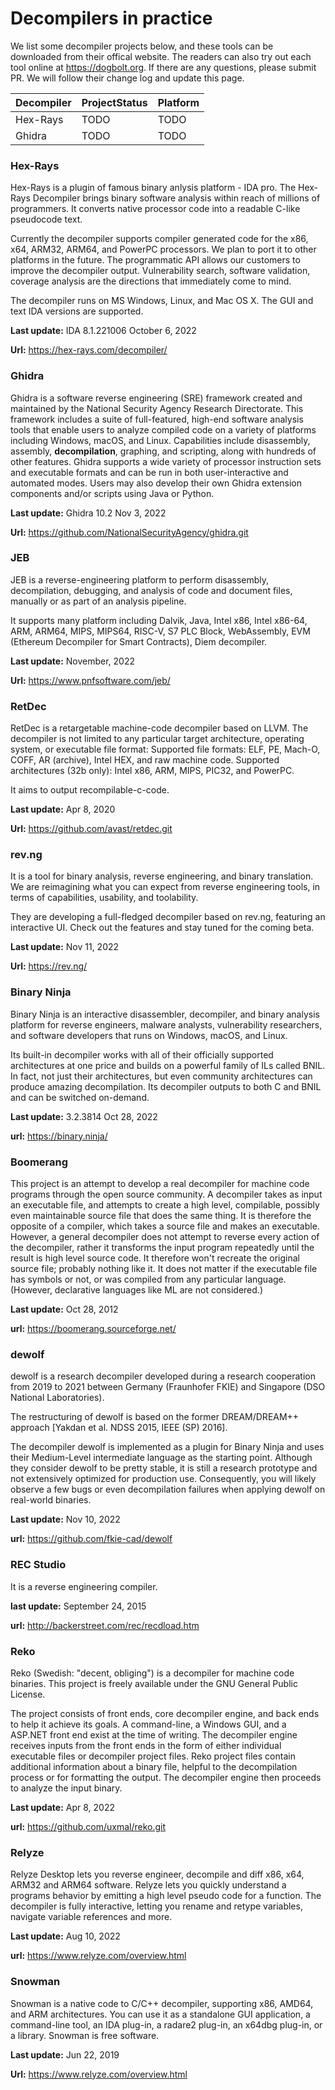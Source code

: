 # Decompilers in practice

We list some decompiler projects below, and these tools can be downloaded from their offical website. The readers can also try out each tool online
at https://dogbolt.org. If there are any questions, please submit PR. We will follow their change log and update this page.

|Decompiler|ProjectStatus|Platform|
|---|---|---|
|Hex-Rays|TODO|TODO|
|Ghidra|TODO|TODO|


### Hex-Rays
Hex-Rays is a plugin of famous binary anlysis platform - IDA pro. 
The Hex-Rays Decompiler brings binary software analysis within reach of millions of programmers. 
It converts native processor code into a readable C-like pseudocode text.

Currently the decompiler supports compiler generated code for the x86, x64, ARM32, ARM64, and PowerPC processors. 
We plan to port it to other platforms in the future. 
The programmatic API allows our customers to improve the decompiler output. 
Vulnerability search, software validation, coverage analysis are the directions that immediately come to mind.

The decompiler runs on MS Windows, Linux, and Mac OS X. The GUI and text IDA versions are supported.

**Last update:** IDA 8.1.221006 October 6, 2022

**Url:** https://hex-rays.com/decompiler/

### Ghidra
Ghidra is a software reverse engineering (SRE) framework created and maintained by the National Security Agency Research Directorate. 
This framework includes a suite of full-featured, 
high-end software analysis tools that enable users to analyze compiled code on a variety of platforms including Windows, macOS, and Linux. 
Capabilities include disassembly, assembly, **decompilation**, graphing, and scripting, along with hundreds of other features. 
Ghidra supports a wide variety of processor instruction sets and executable formats and can be run in both user-interactive and automated modes. 
Users may also develop their own Ghidra extension components and/or scripts using Java or Python.

**Last update:** Ghidra 10.2 Nov 3, 2022

**Url:** https://github.com/NationalSecurityAgency/ghidra.git

### JEB
JEB is a reverse-engineering platform to perform disassembly, decompilation, debugging, and analysis of code and document files, 
manually or as part of an analysis pipeline. 

It supports many platform including Dalvik, Java, Intel x86, Intel x86-64, ARM, ARM64, MIPS, MIPS64, RISC-V, S7 PLC Block, WebAssembly, 
EVM (Ethereum Decompiler for Smart Contracts), Diem decompiler.

**Last update:** November, 2022

**Url:** https://www.pnfsoftware.com/jeb/

### RetDec
RetDec is a retargetable machine-code decompiler based on LLVM. 
The decompiler is not limited to any particular target architecture, operating system, or executable file format: 
Supported file formats: ELF, PE, Mach-O, COFF, AR (archive), Intel HEX, and raw machine code. 
Supported architectures (32b only): Intel x86, ARM, MIPS, PIC32, and PowerPC.

It aims to output recompilable-c-code.

**Last update:** Apr 8, 2020

**Url:** https://github.com/avast/retdec.git

### rev.ng
It is a tool for binary analysis, reverse engineering, and binary translation. 
We are reimagining what you can expect from reverse engineering tools, in terms of capabilities, usability, and toolability.

They are developing a full-fledged decompiler based on rev.ng, featuring an interactive UI. 
Check out the features and stay tuned for the coming beta.

**Last update:** Nov 11, 2022

**Url:** https://rev.ng/

### Binary Ninja 
Binary Ninja is an interactive disassembler, decompiler, and binary analysis platform for 
reverse engineers, malware analysts, vulnerability researchers, and software developers that runs on Windows, macOS, and Linux.

Its built-in decompiler works with all of their officially supported architectures at one price and builds on a powerful family of ILs called BNIL. 
In fact, not just their architectures, but even community architectures can produce amazing decompilation. 
Its decompiler outputs to both C and BNIL and can be switched on-demand.

**Last update:** 3.2.3814 Oct 28, 2022

**url:** https://binary.ninja/

### Boomerang
This project is an attempt to develop a real decompiler for machine code programs through the open source community. 
A decompiler takes as input an executable file, and attempts to create a high level, compilable, possibly even maintainable source file that 
does the same thing. It is therefore the opposite of a compiler, which takes a source file and makes an executable. 
However, a general decompiler does not attempt to reverse every action of the decompiler, 
rather it transforms the input program repeatedly until the result is high level source code. 
It therefore won't recreate the original source file; probably nothing like it. 
It does not matter if the executable file has symbols or not, or was compiled from any particular language. 
(However, declarative languages like ML are not considered.)

**Last update:** Oct 28, 2012

**url:** https://boomerang.sourceforge.net/

### dewolf
dewolf is a research decompiler developed during a research cooperation 
from 2019 to 2021 between Germany (Fraunhofer FKIE) and Singapore (DSO National Laboratories).

The restructuring of dewolf is based on the former DREAM/DREAM++ approach [Yakdan et al. NDSS 2015, IEEE (SP) 2016].

The decompiler dewolf is implemented as a plugin for Binary Ninja and uses their Medium-Level intermediate language as the starting point. 
Although they consider dewolf to be pretty stable, it is still a research prototype and not extensively optimized for production use. 
Consequently, you will likely observe a few bugs or even decompilation failures when applying dewolf on real-world binaries.

**Last update:** Nov 10, 2022

**url:** https://github.com/fkie-cad/dewolf

### REC Studio
It is a reverse engineering compiler. 

**last update:** September 24, 2015

**url:** http://backerstreet.com/rec/recdload.htm

### Reko
Reko (Swedish: "decent, obliging") is a decompiler for machine code binaries. This project is freely available under the GNU General Public License.

The project consists of front ends, core decompiler engine, and back ends to help it achieve its goals. 
A command-line, a Windows GUI, and a ASP.NET front end exist at the time of writing. 
The decompiler engine receives inputs from the front ends in the form of either individual executable files or decompiler project files. 
Reko project files contain additional information about a binary file, helpful to the decompilation process or for formatting the output. 
The decompiler engine then proceeds to analyze the input binary.

**Last update:** Apr 8, 2022

**url:** https://github.com/uxmal/reko.git

### Relyze
Relyze Desktop lets you reverse engineer, decompile and diff x86, x64, ARM32 and ARM64 software.
Relyze lets you quickly understand a programs behavior by emitting a high level pseudo code for a function. 
The decompiler is fully interactive, letting you rename and retype variables, navigate variable references and more.

**Last update:** Aug 10, 2022

**url:** https://www.relyze.com/overview.html

### Snowman
Snowman is a native code to C/C++ decompiler, supporting x86, AMD64, and ARM architectures. 
You can use it as a standalone GUI application, a command-line tool, an IDA plug-in, a radare2 plug-in, an x64dbg plug-in, or a library. 
Snowman is free software.

**Last update:** Jun 22, 2019

**Url:** https://www.relyze.com/overview.html
